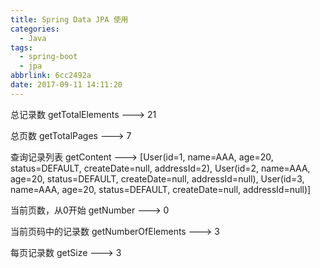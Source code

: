 ```yaml
---
title: Spring Data JPA 使用
categories:
  - Java
tags:
  - spring-boot
  - jpa
abbrlink: 6cc2492a
date: 2017-09-11 14:11:20
---
```



总记录数
getTotalElements ---> 21

总页数
getTotalPages ---> 7

查询记录列表
getContent ---> [User(id=1, name=AAA, age=20, status=DEFAULT, createDate=null, addressId=2), User(id=2, name=AAA, age=20, status=DEFAULT, createDate=null, addressId=null), User(id=3, name=AAA, age=20, status=DEFAULT, createDate=null, addressId=null)]

当前页数，从0开始
getNumber ---> 0

当前页码中的记录数
getNumberOfElements ---> 3

每页记录数
getSize ---> 3


